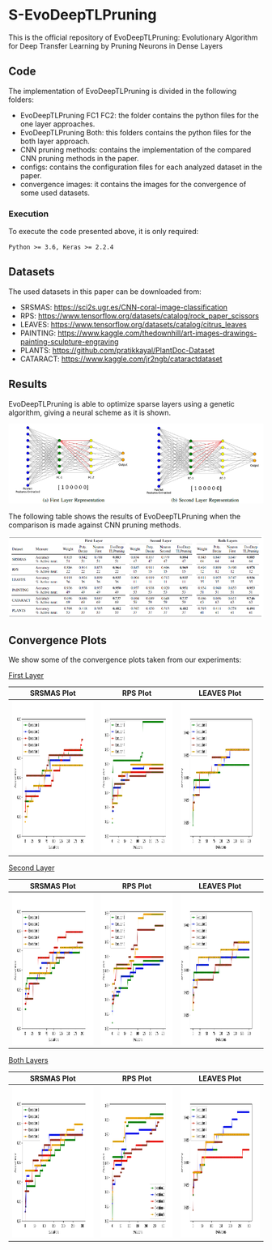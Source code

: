 # S-EvoDeepTLPruning

This is the official repository of EvoDeepTLPruning: Evolutionary Algorithm for Deep Transfer Learning by Pruning Neurons in Dense Layers

## Code

The implementation of EvoDeepTLPruning is divided in the following folders:

   * EvoDeepTLPruning FC1 FC2: the folder contains the python files for the one layer approaches.
   * EvoDeepTLPruning Both: this folders contains the python files for the both layer approach.
   * CNN pruning methods: contains the implementation of the compared CNN pruning methods in the paper.
   * configs: contains the configuration files for each analyzed dataset in the paper.
   * convergence images: it contains the images for the convergence of some used datasets.
  
 ### Execution
 
 To execute the code presented above, it is only required:
    
    Python >= 3.6, Keras >= 2.2.4
    
    
    
 
## Datasets

The used datasets in this paper can be downloaded from:

  * SRSMAS: https://sci2s.ugr.es/CNN-coral-image-classification
  * RPS: https://www.tensorflow.org/datasets/catalog/rock_paper_scissors
  * LEAVES: https://www.tensorflow.org/datasets/catalog/citrus_leaves
  * PAINTING: https://www.kaggle.com/thedownhill/art-images-drawings-painting-sculpture-engraving
  * PLANTS: https://github.com/pratikkayal/PlantDoc-Dataset
  * CATARACT: https://www.kaggle.com/jr2ngb/cataractdataset

## Results

EvoDeepTLPruning is able to optimize sparse layers using a genetic algorithm, giving a neural scheme as it is shown.

![Image0](https://github.com/ari-dasci/S-EvoDeepTLPruning/blob/main/images/sparseRepresentation.png)

The following table shows the results of EvoDeepTLPruning when the comparison is made against CNN pruning methods.

![Image0](https://github.com/ari-dasci/S-EvoDeepTLPruning/blob/main/images/resultsEvoDeepTLPruningCNN.png)


## Convergence Plots

We show some of the convergence plots taken from our experiments:

<ins> First Layer </ins>

| SRSMAS Plot| RPS Plot   | LEAVES Plot|
|------------|------------|------------|
|<img src="convergenceImages/convergenceSRSMASFC1.png" width="300" height="300">|<img src="convergenceImages/convergenceRPSFC1.png" width="300" height="300">|<img src="convergenceImages/convergenceLeavesFC1.png" width="300" height="300">|
                                                                                                                
<ins> Second Layer </ins>

| SRSMAS Plot| RPS Plot   | LEAVES Plot|
|------------|------------|------------|
|<img src="convergenceImages/convergenceSRSMASFC2.png" width="300" height="300">|<img src="convergenceImages/convergenceRPSFC2.png" width="300" height="300">|<img src="convergenceImages/convergenceLeavesFC2.png" width="300" height="300">|

<ins> Both Layers </ins>

| SRSMAS Plot| RPS Plot   | LEAVES Plot|
|------------|------------|------------|
|<img src="convergenceImages/convergenceSRSMASBoth.png" width="300" height="300">|<img src="convergenceImages/convergenceRPSBoth.png" width="300" height="300">|<img src="convergenceImages/convergenceLeavesBoth.png" width="300" height="300">|
